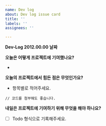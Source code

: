 ```yaml
---
name: Dev log
about: Dev log issue card
title: ''
labels: ''
assignees: ''

---
```


**Dev-Log 2012.00.00 날짜**

**오늘은 어떻게 프로젝트에 기여했나요?**

- 

**오늘의 프로젝트에서 힘든 점은 무엇인가요?**

- 항목별로 적어주세요.

```
// 코드를 첨부해도 좋습니다.
```

**내일은 프로젝트에 기여하기 위해 무엇을 해야 하나요?**

- [ ]  Todo 형식으로 기록해주세요.
